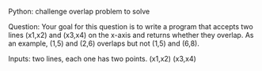 Python: challenge overlap problem to solve

Question: Your goal for this question is to write a program that accepts two lines (x1,x2) and (x3,x4) on the x-axis and returns whether they overlap. As an example, (1,5) and (2,6) overlaps but not (1,5) and (6,8).

Inputs: two lines, each one has two points. (x1,x2) (x3,x4)